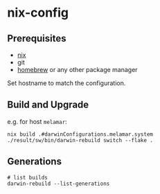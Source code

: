 # nix-config

## Prerequisites

* [nix](https://nixos.org/download#nix-install-macos)
* git
* [homebrew](https://brew.sh) or any other package manager

Set hostname to match the configuration.

## Build and Upgrade

e.g. for host `melamar`:

```shell
nix build .#darwinConfigurations.melamar.system
./result/sw/bin/darwin-rebuild switch --flake .
```

## Generations

```shell
# list builds
darwin-rebuild --list-generations

```